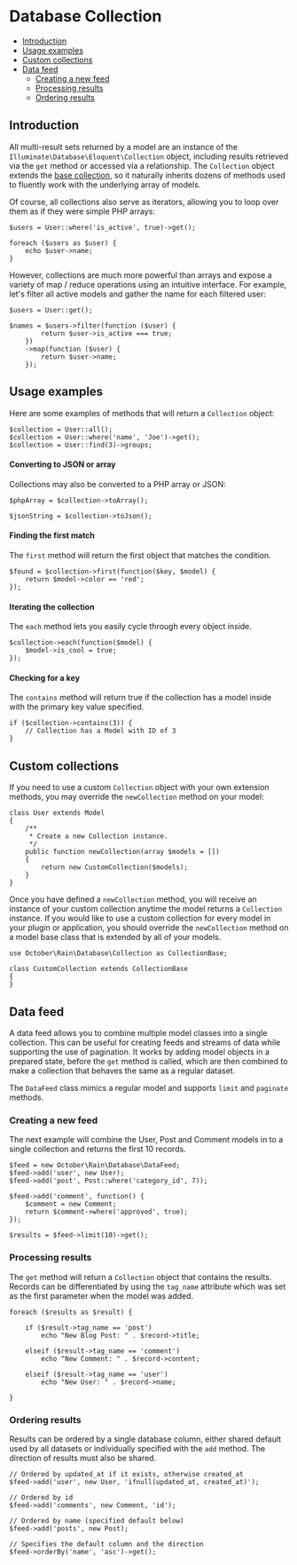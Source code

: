 # Database Collection

- [Introduction](#introduction)
- [Usage examples](#usage-examples)
- [Custom collections](#custom-collections)
- [Data feed](#data-feed)
    - [Creating a new feed](#creating-feed)
    - [Processing results](#data-feed-processing)
    - [Ordering results](#data-feed-ordering)

<a name="introduction"></a>
## Introduction

All multi-result sets returned by a model are an instance of the `Illuminate\Database\Eloquent\Collection` object, including results retrieved via the `get` method or accessed via a relationship. The `Collection` object extends the [base collection](../services/collections), so it naturally inherits dozens of methods used to fluently work with the underlying array of models.

Of course, all collections also serve as iterators, allowing you to loop over them as if they were simple PHP arrays:

    $users = User::where('is_active', true)->get();

    foreach ($users as $user) {
        echo $user->name;
    }

However, collections are much more powerful than arrays and expose a variety of map / reduce operations using an intuitive interface. For example, let's filter all active models and gather the name for each filtered user:

    $users = User::get();

    $names = $users->filter(function ($user) {
            return $user->is_active === true;
        })
        ->map(function ($user) {
            return $user->name;
        });

<a name="usage-examples"></a>
## Usage examples

Here are some examples of methods that will return a `Collection` object:

    $collection = User::all();
    $collection = User::where('name', 'Joe')->get();
    $collection = User::find(3)->groups;

#### Converting to JSON or array

Collections may also be converted to a PHP array or JSON:

    $phpArray = $collection->toArray();

    $jsonString = $collection->toJson();

#### Finding the first match

The `first` method will return the first object that matches the condition.

    $found = $collection->first(function($key, $model) {
        return $model->color == 'red';
    });

#### Iterating the collection

The `each` method lets you easily cycle through every object inside.

    $collection->each(function($model) {
        $model->is_cool = true;
    });

#### Checking for a key

The `contains` method will return true if the collection has a model inside with the primary key value specified.

    if ($collection->contains(3)) {
        // Collection has a Model with ID of 3
    }

<a name="custom-collections"></a>
## Custom collections

If you need to use a custom `Collection` object with your own extension methods, you may override the `newCollection` method on your model:

    class User extends Model
    {
        /**
         * Create a new Collection instance.
         */
        public function newCollection(array $models = [])
        {
            return new CustomCollection($models);
        }
    }

Once you have defined a `newCollection` method, you will receive an instance of your custom collection anytime the model returns a `Collection` instance. If you would like to use a custom collection for every model in your plugin or application, you should override the `newCollection` method on a model base class that is extended by all of your models.

    use October\Rain\Database\Collection as CollectionBase;

    class CustomCollection extends CollectionBase
    {
    }

<a name="data-feed"></a>
## Data feed

A data feed allows you to combine multiple model classes into a single collection. This can be useful for creating feeds and streams of data while supporting the use of pagination. It works by adding model objects in a prepared state, before the `get` method is called, which are then combined to make a collection that behaves the same as a regular dataset.

The `DataFeed` class mimics a regular model and supports `limit` and `paginate` methods.

<a name="creating-feed"></a>
### Creating a new feed

The next example will combine the User, Post and Comment models in to a single collection and returns the first 10 records.

    $feed = new October\Rain\Database\DataFeed;
    $feed->add('user', new User);
    $feed->add('post', Post::where('category_id', 7));

    $feed->add('comment', function() {
        $comment = new Comment;
        return $comment->where('approved', true);
    });

    $results = $feed->limit(10)->get();

<a name="data-feed-processing"></a>
### Processing results

The `get` method will return a `Collection` object that contains the results. Records can be differentiated by using the `tag_name` attribute which was set as the first parameter when the model was added.

    foreach ($results as $result) {

        if ($result->tag_name == 'post')
            echo "New Blog Post: " . $record->title;

        elseif ($result->tag_name == 'comment')
            echo "New Comment: " . $record->content;

        elseif ($result->tag_name == 'user')
            echo "New User: " . $record->name;

    }

<a name="data-feed-ordering"></a>
### Ordering results

Results can be ordered by a single database column, either shared default used by all datasets or individually specified with the `add` method. The direction of results must also be shared.

    // Ordered by updated_at if it exists, otherwise created_at
    $feed->add('user', new User, 'ifnull(updated_at, created_at)');

    // Ordered by id
    $feed->add('comments', new Comment, 'id');

    // Ordered by name (specified default below)
    $feed->add('posts', new Post);

    // Specifies the default column and the direction
    $feed->orderBy('name', 'asc')->get();
